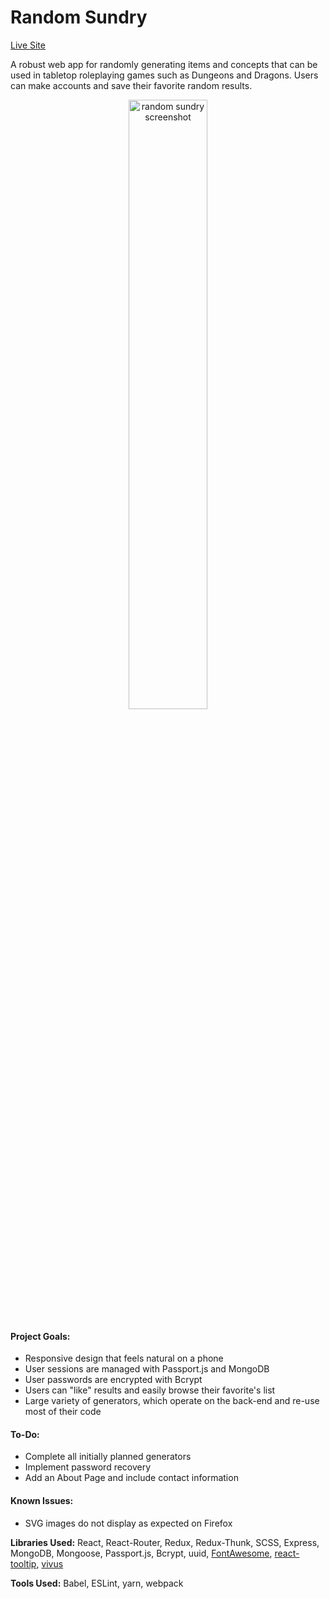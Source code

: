 
# Random Sundry
[Live Site](https://random-sundry.herokuapp.com/)

A robust web app for randomly generating items and concepts that can be used in tabletop roleplaying games such as Dungeons and Dragons. Users can make accounts and save their favorite random results.

<p align="center">
<img src="https://jessypeck.netlify.com/dist/images/random-3.png" alt="random sundry screenshot" width="50%"/>
</p>

#### Project Goals:
- Responsive design that feels natural on a phone
- User sessions are managed with Passport.js and MongoDB
- User passwords are encrypted with Bcrypt
- Users can "like" results and easily browse their favorite's list
- Large variety of generators, which operate on the back-end and re-use most of their code

#### To-Do:
- Complete all initially planned generators
- Implement password recovery
- Add an About Page and include contact information

#### Known Issues:
- SVG images do not display as expected on Firefox

__Libraries Used:__ React, React-Router, Redux, Redux-Thunk, SCSS, Express, MongoDB, Mongoose, Passport.js, Bcrypt, uuid, [FontAwesome](https://fontawesome.com/), [react-tooltip](https://github.com/wwayne/react-tooltip), [vivus](https://maxwellito.github.io/vivus/)

__Tools Used:__ Babel, ESLint, yarn, webpack